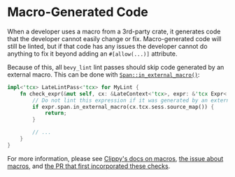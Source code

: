 # Macro-Generated Code

When a developer uses a macro from a 3rd-party crate, it generates code that the developer cannot easily change or fix. Macro-generated code will still be linted, but if that code has any issues the developer cannot do anything to fix it beyond adding an `#[allow(...)]` attribute.

Because of this, all `bevy_lint` lint passes should skip code generated by an external macro. This can be done with [`Span::in_external_macro()`]:

```rust
impl<'tcx> LateLintPass<'tcx> for MyLint {
    fn check_expr(&mut self, cx: &LateContext<'tcx>, expr: &'tcx Expr<'tcx>) {
        // Do not lint this expression if it was generated by an external macro.
        if expr.span.in_external_macro(cx.tcx.sess.source_map()) {
            return;
        }

        // ...
    }
}
```

For more information, please see [Clippy's docs on macros], [the issue about macros], and [the PR that first incorporated these checks].

[`Span::in_external_macro()`]: https://doc.rust-lang.org/nightly/nightly-rustc/rustc_span/struct.Span.html#method.in_external_macro
[Clippy's docs on macros]: https://doc.rust-lang.org/stable/clippy/development/macro_expansions.html
[the issue about macros]: https://github.com/TheBevyFlock/bevy_cli/issues/167
[the PR that first incorporated these checks]: https://github.com/TheBevyFlock/bevy_cli/pull/263
